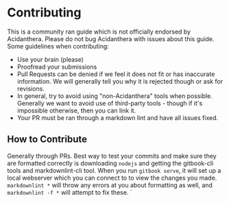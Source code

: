 # Contributing

This is a community ran guide which is not officially endorsed by Acidanthera. Please do not bug Acidanthera with issues about this guide. Some guidelines when contributing:

* Use your brain (please)
* Proofread your submissions
* Pull Requests can be denied if we feel it does not fit or has inaccurate information. We will generally tell you why it is rejected though or ask for revisions.
* In general, try to avoid using "non-Acidanthera" tools when possible. Generally we want to avoid use of third-party tools  - though if it's impossible otherwise, then you can link it.
* Your PR must be ran through a markdown lint and have all issues fixed.

## How to Contribute
Generally through PRs. Best way to test your commits and make sure they are formatted correctly is downloading `nodejs` and getting the gitbook-cli tools and markdownlint-cli tool. When you run `gitbook serve`, it will set up a local webserver which you can connect to to view the changes you made. `markdownlint *` will throw any errors at you about formatting as well, and `markdownlint -f *` will attempt to fix these.
`
